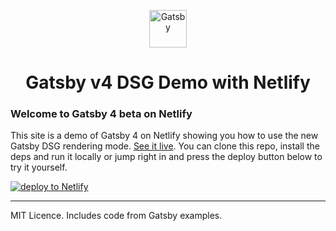 <p align="center">
  <a href="https://www.gatsbyjs.com/?utm_source=starter&utm_medium=readme&utm_campaign=minimal-starter">
    <img alt="Gatsby" src="https://www.gatsbyjs.com/Gatsby-Monogram.svg" width="60" />
  </a>
</p>
<h1 align="center">
  Gatsby v4 DSG Demo with Netlify
</h1>

### Welcome to Gatsby 4 beta on Netlify

This site is a demo of Gatsby 4 on Netlify showing you how to use the new Gatsby DSG rendering mode. [See it live](https://gatsby-4-on.netlify.app/). You can clone this repo, install the deps and run it locally or jump right in and press the deploy button below to try it yourself.

[<img alt="deploy to Netlify" src="https://www.netlify.com/img/deploy/button.svg">](https://app.netlify.com/start/deploy?repository=https://github.com/kenny-io/Gatsby-v4-news#AWS_LAMBDA_JS_RUNTIME=nodejs14.x&NODE_VERSION=14&GATSBY_PRECOMPILE_DEVELOP_FUNCTIONS=true)

---

MIT Licence. Includes code from Gatsby examples.
